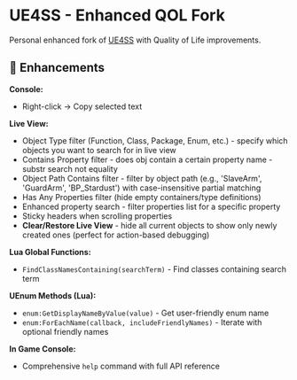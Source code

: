 # UE4SS - Enhanced QOL Fork

Personal enhanced fork of [UE4SS](https://github.com/Re-UE4SS/RE-UE4SS) with Quality of Life improvements.

## 🚀 Enhancements

**Console:**
- Right-click → Copy selected text  

**Live View:**  
- Object Type filter (Function, Class, Package, Enum, etc.) - specify which objects you want to search for in live view 
- Contains Property filter  - does obj contain a certain property name - substr search not equality 
- Object Path Contains filter - filter by object path (e.g., 'SlaveArm', 'GuardArm', 'BP_Stardust') with case-insensitive partial matching
- Has Any Properties filter (hide empty containers/type definitions)
- Enhanced property search - filter properties list for a specific property
- Sticky headers when scrolling properties
- **Clear/Restore Live View** - hide all current objects to show only newly created ones (perfect for action-based debugging)

**Lua Global Functions:**
- `FindClassNamesContaining(searchTerm)` - Find classes containing search term

**UEnum Methods (Lua):**
- `enum:GetDisplayNameByValue(value)` - Get user-friendly enum name
- `enum:ForEachName(callback, includeFriendlyNames)` - Iterate with optional friendly names

**In Game Console:**
- Comprehensive `help` command with full API reference